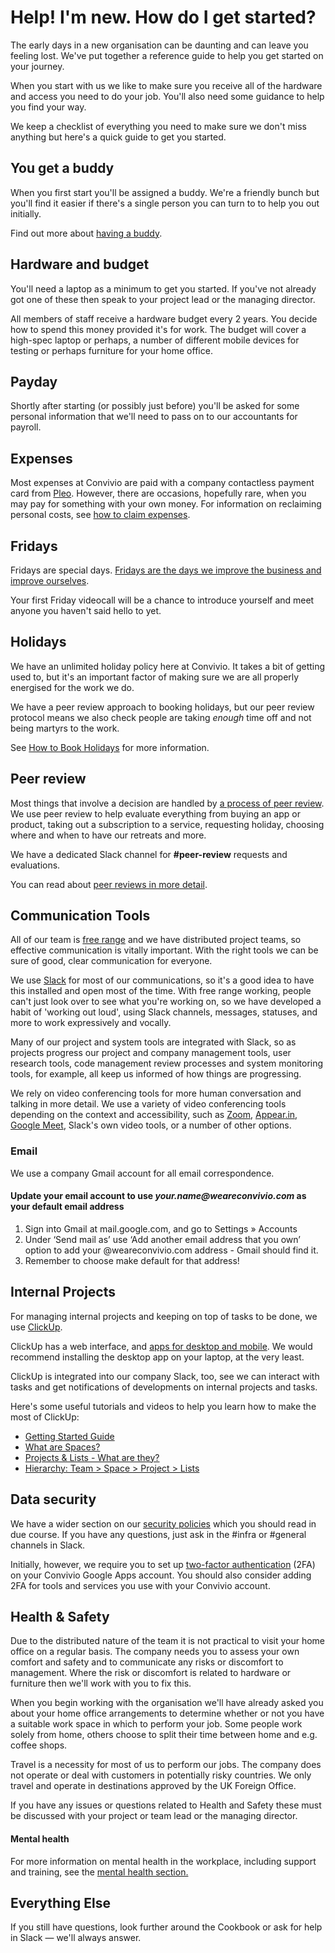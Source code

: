 # Help! I'm new. How do I get started?

The early days in a new organisation can be daunting and can leave you feeling lost. We've put together a reference guide to help you get started on your journey.

When you start with us we like to make sure you receive all of the hardware and access you need to do your job. You'll also need some guidance to help you find your way.

We keep a checklist of everything you need to make sure we don't miss anything but here's a quick guide to get you started.

## You get a buddy

When you first start you'll be assigned a buddy. We're a friendly bunch but you'll find it easier if there's a single person you can turn to to help you out initially.

Find out more about [having a buddy](having-a-buddy.md).

## Hardware and budget

You'll need a laptop as a minimum to get you started. If you've not already got one of these then speak to your project lead or the managing director.

All members of staff receive a hardware budget every 2 years. You decide how to spend this money provided it's for work. The budget will cover a high-spec laptop or perhaps, a number of different mobile devices for testing or perhaps furniture for your home office.

## Payday

Shortly after starting \(or possibly just before\) you'll be asked for some personal information that we'll need to pass on to our accountants for payroll.

## Expenses

Most expenses at Convivio are paid with a company contactless payment card from [Pleo](https://www.pleo.io/). However, there are occasions, hopefully rare, when you may pay for something with your own money. For information on reclaiming personal costs, see [how to claim expenses](../business-operation-recipe/submit-expenses.md).

## Fridays

Fridays are special days. [Fridays are the days we improve the business and improve ourselves](convivio-fridays.md).

Your first Friday videocall will be a chance to introduce yourself and meet anyone you haven't said hello to yet.

## Holidays

We have an unlimited holiday policy here at Convivio. It takes a bit of getting used to, but it's an important factor of making sure we are all properly energised for the work we do.

We have a peer review approach to booking holidays, but our peer review protocol means we also check people are taking _enough_ time off and not being martyrs to the work.

See [How to Book Holidays](../business-operation-recipe/taking-time-off-work/holiday.md#requesting-holiday) for more information.

## Peer review

Most things that involve a decision are handled by [a process of peer review](../business-operation-recipe/peer-reviews.md). We use peer review to help evaluate everything from buying an app or product, taking out a subscription to a service, requesting holiday, choosing where and when to have our retreats and more.

We have a dedicated Slack channel for **\#peer-review** requests and evaluations.

You can read about [peer reviews in more detail](../business-operation-recipe/peer-reviews.md).

## Communication Tools

All of our team is [free range](https://blog.weareconvivio.com/free-range-working-an-introduction-27eb178db97c) and we have distributed project teams, so effective communication is vitally important. With the right tools we can be sure of good, clear communication for everyone.

We use [Slack](https://slack.com/) for most of our communications, so it's a good idea to have this installed and open most of the time. With free range working, people can't just look over to see what you're working on, so we have developed a habit of 'working out loud', using Slack channels, messages, statuses, and more to work expressively and vocally.

Many of our project and system tools are integrated with Slack, so as projects progress our project and company management tools, user research tools, code management review processes and system monitoring tools, for example, all keep us informed of how things are progressing.

We rely on video conferencing tools for more human conversation and talking in more detail. We use a variety of video conferencing tools depending on the context and accessibility, such as [Zoom](https://zoom.us/), [Appear.in](https://appear.in/), [Google Meet](https://meet.google.com/), Slack's own video tools, or a number of other options.

### Email

We use a company Gmail account for all email correspondence.

#### Update your email account to use _your.name@weareconvivio.com_ as your default email address

1. Sign into Gmail at mail.google.com, and go to Settings » Accounts 
2. Under ‘Send mail as’ use ‘Add another email address that you own’ option to add your @weareconvivio.com address - Gmail should find it. 
3. Remember to choose make default for that address!

## Internal Projects

For managing internal projects and keeping on top of tasks to be done, we use [ClickUp](https://clickup.com/).

ClickUp has a web interface, and [apps for desktop and mobile](https://clickup.com/apps). We would recommend installing the desktop app on your laptop, at the very least.

ClickUp is integrated into our company Slack, too, see we can interact with tasks and get notifications of developments on internal projects and tasks.

Here's some useful tutorials and videos to help you learn how to make the most of ClickUp:

* [Getting Started Guide](https://docs.clickup.com/getting-started/getting-started-guide)
* [What are Spaces?](https://docs.clickup.com/general/what-are-spaces)
* [Projects & Lists - What are they?](https://docs.clickup.com/general/projects-lists-what-are-they)
* [Hierarchy: Team &gt; Space &gt; Project &gt; Lists](https://docs.clickup.com/general/hierarchy-team-space-project-lists)

## Data security

We have a wider section on our [security policies](../business-operation-recipe/security-policy/) which you should read in due course. If you have any questions, just ask in the \#infra or \#general channels in Slack.

Initially, however, we require you to set up [two-factor authentication](../business-operation-recipe/security-policy/two-factor-authentication-2fa.md) \(2FA\) on your Convivio Google Apps account. You should also consider adding 2FA for tools and services you use with your Convivio account.

## Health & Safety

Due to the distributed nature of the team it is not practical to visit your home office on a regular basis. The company needs you to assess your own comfort and safety and to communicate any risks or discomfort to management. Where the risk or discomfort is related to hardware or furniture then we'll work with you to fix this.

When you begin working with the organisation we'll have already asked you about your home office arrangements to determine whether or not you have a suitable work space in which to perform your job. Some people work solely from home, others choose to split their time between home and e.g. coffee shops.

Travel is a necessity for most of us to perform our jobs. The company does not operate or deal with customers in potentially risky countries. We only travel and operate in destinations approved by the UK Foreign Office.

If you have any issues or questions related to Health and Safety these must be discussed with your project or team lead or the managing director.

#### Mental health

For more information on mental health in the workplace, including support  and training, see the [mental health section.](../business-operation-recipe/mental-health/)

## Everything Else

If you still have questions, look further around the Cookbook or ask for help in Slack — we'll always answer.



